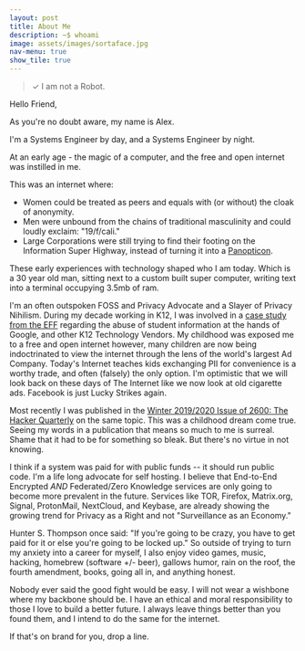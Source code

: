 ```yaml
---
layout: post
title: About Me
description: ~$ whoami
image: assets/images/sortaface.jpg
nav-menu: true
show_tile: true
---
```

> ✓ I am not a Robot.

Hello Friend,

As you're no doubt aware, my name is Alex.

I'm a Systems Engineer by day, and a Systems Engineer by night.

At an early age - the magic of a computer, and the free and open internet was instilled in me.

This was an internet where:
  * Women could be treated as peers and equals with (or without) the cloak of anonymity.
  * Men were unbound from the chains of traditional masculinity and could loudly exclaim: "19/f/cali."
  * Large Corporations were still trying to find their footing on the Information Super Highway, instead of turning it into a <a href="https://en.wikipedia.org/wiki/Panopticon">Panopticon</a>.

These early experiences with technology shaped who I am today. Which is a 30 year old man, sitting next to a custom built super computer, writing text into a terminal occupying 3.5mb of ram.

I'm an often outspoken FOSS and Privacy Advocate and a Slayer of Privacy Nihilism. During my decade working in K12, I was involved in a <a href="https://www.eff.org/deeplinks/2017/03/privacy-practice-not-just-policy-system-administrator-advocating-student-privacy">case study from the EFF</a> regarding the abuse of student information at the hands of Google, and other K12 Technology Vendors.  My childhood was exposed me to a free and open internet however, many children are now being indoctrinated to view the internet through the lens of the world's largest Ad Company. Today's Internet teaches kids exchanging PII for convenience is a worthy trade, and often (falsely) the only option. I'm optimistic that we will look back on these days of The Internet like we now look at old cigarette ads. Facebook is just Lucky Strikes again.

Most recently I was published in the <a href="https://store.2600.com/products/winter-2019-2020">Winter 2019/2020 Issue of 2600: The Hacker Quarterly</a> on the same topic. This was a childhood dream come true. Seeing my words in a publication that means so much to me is surreal. Shame that it had to be for something so bleak. But there's no virtue in not knowing.

I think if a system was paid for with public funds -- it should run public code. I'm a life long advocate for self hosting. I believe that End-to-End Encrypted *AND* Federated/Zero Knowledge services are only going to become more prevalent in the future. Services like TOR, Firefox, Matrix.org, Signal, ProtonMail, NextCloud, and Keybase, are already showing the growing trend for Privacy as a Right and not "Surveillance as an Economy."

Hunter S. Thompson once said: "If you're going to be crazy, you have to get paid for it or else you're going to be locked up." So outside of trying to turn my anxiety into a career for myself, I also enjoy video games, music, hacking, homebrew (software +/- beer), gallows humor, rain on the roof, the fourth amendment, books, going all in, and anything honest.

Nobody ever said the good fight would be easy. I will not wear a wishbone where my backbone should be. I have an ethical and moral responsibility to those I love to build a better future. I always leave things better than you found them, and I intend to do the same for the internet.

If that's on brand for you, drop a line.
